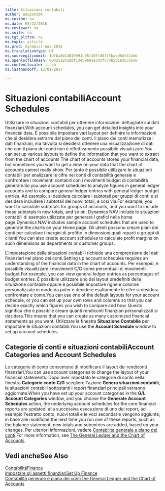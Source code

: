 ```yaml
---
title: Situazioni contabili
author: edupont04
ms.custom: na
ms.date: 09/22/2016
ms.reviewer: na
ms.suite: na
ms.tgt_pltfrm: na
ms.topic: article
ms.prod: dynamics-nav-2018
ms.translationtype: HT
ms.sourcegitcommit: 1dfba8b14019991c95f40ffd5f7fbaed5df414eb
ms.openlocfilehash: 60425a242ddfc3459601e343fcc4b5b19363c656
ms.contentlocale: it-ch
ms.lasthandoff: 12/01/2017

---
```


# <a name="account-schedules"></a><span data-ttu-id="2e02c-102">Situazioni contabili</span><span class="sxs-lookup"><span data-stu-id="2e02c-102">Account Schedules</span></span>
<span data-ttu-id="2e02c-103">Utilizzare le situazioni contabili per ottenere informazioni dettagliate sui dati finanziari.</span><span class="sxs-lookup"><span data-stu-id="2e02c-103">With account schedules, you can get detailed insights into your financial data.</span></span> <span data-ttu-id="2e02c-104">È possibile impostare vari layout per definire le informazioni che si desidera estrarre dal piano dei conti. Il piano dei conti memorizza i dati finanziari, ma talvolta si desidera ottenere una visualizzazione di dati che con il piano dei conti non è effettivamente possibile visualizzare.</span><span class="sxs-lookup"><span data-stu-id="2e02c-104">You can set up various layouts to define the information that you want to extract from the chart of accounts The chart of accounts stores your financial data, but sometimes you want to get a view on your data that the chart of accounts cannot really show.</span></span> <span data-ttu-id="2e02c-105">Per tanto è possibile utilizzare le situazioni contabili per analizzare le cifre nei conti di contabilità generale e confrontare i movimenti contabili con i movimenti budget di contabilità generale.</span><span class="sxs-lookup"><span data-stu-id="2e02c-105">So you use account schedules to analyze figures in general ledger accounts and to compare general ledger entries with general ledger budget entries.</span></span>
<span data-ttu-id="2e02c-106">Ad esempio, si desidera calcolare i subtotali per gruppi di conti e si desidera includere i subtotali dei nuovi totali, e così via.</span><span class="sxs-lookup"><span data-stu-id="2e02c-106">For example, you want to calculate subtotals for groups of accounts, and you want to include these subtotals in new totals, and so on.</span></span>
<span data-ttu-id="2e02c-107">Dynamics NAV include le situazioni contabili di esempio utilizzate per generare i grafici nella home page.</span><span class="sxs-lookup"><span data-stu-id="2e02c-107">Dynamics NAV includes sample account schedules that are used to generate the charts on your Home page.</span></span> <span data-ttu-id="2e02c-108">Gli utenti possono creare piani dei conti per calcolare i margini di profitto in dimensioni quali reparti o gruppi di clienti.</span><span class="sxs-lookup"><span data-stu-id="2e02c-108">You can also create account schedules to calculate profit margins on such dimensions as departments or customer groups.</span></span>  

<span data-ttu-id="2e02c-109">L'impostazione delle situazioni contabili richiede una comprensione dei dati finanziari nel piano dei conti.</span><span class="sxs-lookup"><span data-stu-id="2e02c-109">Setting up account schedules requires an understanding of the financial data in the chart of accounts.</span></span>
<span data-ttu-id="2e02c-110">Per esempio, è possibile visualizzare i movimenti C/G come percentuali di movimenti budget.</span><span class="sxs-lookup"><span data-stu-id="2e02c-110">For example, you can view general ledger entries as percentages of budget entries.</span></span>
<span data-ttu-id="2e02c-111">È possibile utilizzare uno dei layout predefiniti della situazione contabile oppure è possibile impostare righe e colonne personalizzate in modo da poter è decidere esattamente le cifre si desidera confrontare e come.</span><span class="sxs-lookup"><span data-stu-id="2e02c-111">You can use one of the default layouts for your account schedule, or you can set up your own rows and columns so that you can decide exactly which figures you wish to compare and how.</span></span>
<span data-ttu-id="2e02c-112">Questo significa che è possibile creare quanti rendiconti finanziari personalizzati si desidera.</span><span class="sxs-lookup"><span data-stu-id="2e02c-112">This means that you can create as many customized financial statements as you want.</span></span> <span data-ttu-id="2e02c-113">Utilizzare la finestra **Situazione Contabile** per impostare le situazioni contabili.</span><span class="sxs-lookup"><span data-stu-id="2e02c-113">You use the **Account Schedule** window to set up account schedules.</span></span>  

## <a name="account-categories-and-account-schedules"></a><span data-ttu-id="2e02c-114">Categorie di conti e situazioni contabili</span><span class="sxs-lookup"><span data-stu-id="2e02c-114">Account Categories and Account Schedules</span></span>
<span data-ttu-id="2e02c-115">Le categorie di conto consentono di modificare il layout dei rendiconti finanziari.</span><span class="sxs-lookup"><span data-stu-id="2e02c-115">You can use account categories to change the layout of your financial statements.</span></span> <span data-ttu-id="2e02c-116">Dopo aver impostato le categorie di conto nella finestra **Categorie conto C/G** scegliere l'azione **Genera situazioni contabili**, le situazioni contabili sottostanti i report finanziari principali verranno aggiornate.</span><span class="sxs-lookup"><span data-stu-id="2e02c-116">When you have set up your account categories in the **G/L Account Categories** window, and you choose the **Generate Account Schedules** action, the underlying account schedules for the core financial reports are updated.</span></span> <span data-ttu-id="2e02c-117">alla successiva esecuzione di uno dei report, ad esempio l'estratto conto, nuovi totali e le voci secondarie vengono aggiunte, in base alle modifiche.</span><span class="sxs-lookup"><span data-stu-id="2e02c-117">the next time you run one of these reports, such as the balance statement, new totals and subentries are added, based on your changes.</span></span> <span data-ttu-id="2e02c-118">Per ulteriori informazioni, vedere [Contabilità generale e piano dei conti](finance-general-ledger.md).</span><span class="sxs-lookup"><span data-stu-id="2e02c-118">For more information, see [The General Ledger and the Chart of Accounts](finance-general-ledger.md).</span></span>    
## <a name="see-also"></a><span data-ttu-id="2e02c-119">Vedi anche</span><span class="sxs-lookup"><span data-stu-id="2e02c-119">See Also</span></span>
[<span data-ttu-id="2e02c-120">Contabilità</span><span class="sxs-lookup"><span data-stu-id="2e02c-120">Finance</span></span>](finance.md)  
[<span data-ttu-id="2e02c-121">Impostare gli aspetti finanziari</span><span class="sxs-lookup"><span data-stu-id="2e02c-121">Set Up Finance</span></span>](finance-setup-finance.md)  
[<span data-ttu-id="2e02c-122">Contabilità generale e piano dei conti</span><span class="sxs-lookup"><span data-stu-id="2e02c-122">The General Ledger and the Chart of Accounts</span></span>](finance-general-ledger.md)  

